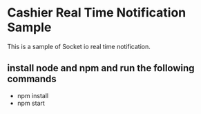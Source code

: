 # Cashier Real Time Notification Sample

This is a sample of Socket io real time notification.

## install node and npm and run the following commands
- npm install
- npm start
